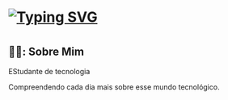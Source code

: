 
<h1><a href="https://git.io/typing-svg"><img src="https://readme-typing-svg.herokuapp.com?font=Fira+Code&weight=500&pause=1000&color=79463D74&background=FFFFFF00&center=verdadeiro&vCenter=falso&repeat=verdadeiro&random=falso&width=435&lines=Ol%C3%A1%2CEu+sou+a+Gabrielly" alt="Typing SVG" /></a> </h1>
    
 #
<h2> 👻🤍: Sobre Mim </h2>

<div>
  <p>EStudante de tecnologia</p>
</div>
Compreendendo cada dia mais sobre esse mundo tecnológico.
